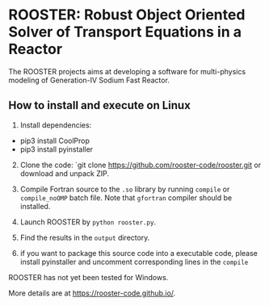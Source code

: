 # ROOSTER: Robust Object Oriented Solver of Transport Equations in a Reactor

The ROOSTER projects aims at developing a software for multi-physics modeling of Generation-IV Sodium Fast Reactor.

## How to install and execute on Linux
1. Install dependencies:
- pip3 install CoolProp
- pip3 install pyinstaller

2. Clone the code: `git clone https://github.com/rooster-code/rooster.git or download and unpack ZIP.

3. Compile Fortran source to the `.so` library by running `compile` or `compile_noOMP` batch file. Note that `gfortran` compiler should be installed.

4. Launch ROOSTER by `python rooster.py`.

5. Find the results in the `output` directory.

6. if you want to package this source code into a executable code, please install pyinstaller and uncomment corresponding lines in the `compile`

ROOSTER has not yet been tested for Windows.

More details are at https://rooster-code.github.io/.
